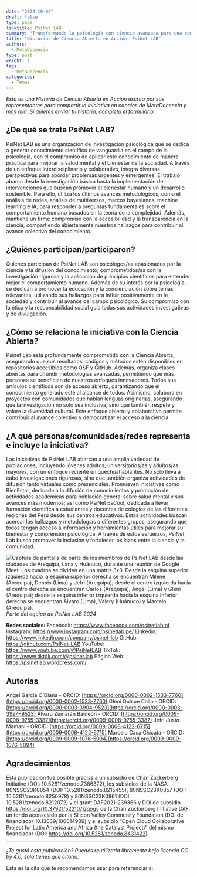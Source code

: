 ```yaml
---
date: "2024-10-04"
draft: false
type: page
linktitle: PsiNet LAB
summary: "Transformando la psicología con ciencia avanzada para una comprensión más profunda del comportamiento humano"
title: "Historias de Ciencia Abierta en Acción: PsiNet LAB"
authors:
  - MetaDocencia
type: post
weight: 1
tags: 
  - MetaDocencia 
categories:
  - Temas
---
```


*Esta es una Historia de Ciencia Abierta en Acción escrita por sus representantes para  compartir la iniciativa en canales de MetaDocencia y más allá. Si quieres enviar tu historia, [completa el formulario](https://docs.google.com/forms/d/e/1FAIpQLSfC9eZfIn_rOf4Ist21AHOySWsZ-v4lCn1oN-xW3mJL6kWIeg/viewform).*

## ¿De qué se trata PsiNet LAB?
PsiNet LAB es una organización de investigación psicológica que se dedica a generar conocimiento científico de vanguardia en el campo de la psicología, con el compromiso de aplicar este conocimiento de manera práctica para mejorar la salud mental y el bienestar de la sociedad. A través de un enfoque interdisciplinario y colaborativo, integra diversas perspectivas para abordar problemas urgentes y emergentes. El trabajo abarca desde la investigación básica hasta la implementación de intervenciones que buscan promover el bienestar humano y un desarrollo sostenible. Para ello, utiliza los últimos avances metodológicos, como el análisis de redes, análisis de multiversos, marcos bayesianos, machine learning e IA, para responder a preguntas fundamentales sobre el comportamiento humano basados en la teoría de la complejidad. Además, mantiene un firme compromiso con la accesibilidad y la transparencia en la ciencia, compartiendo abiertamente nuestros hallazgos para contribuir al avance colectivo del conocimiento.

## ¿Quiénes participan/participaron?
Quienes participan de PsiNet LAB son psicólogos/as apasionados por la ciencia y la difusión del conocimiento, comprometidos/as con la investigación rigurosa y la aplicación de principios científicos para entender mejor el comportamiento humano. Además de su interés por la psicología, se dedican a promover la educación y la concienciación sobre temas relevantes, utilizando sus hallazgos para influir positivamente en la sociedad y contribuir al avance del campo psicológico. Su compromiso con la ética y la responsabilidad social guía todas sus actividades investigativas y de divulgación. 

## ¿Cómo se relaciona la iniciativa con la Ciencia Abierta?
Psinet Lab está profundamente comprometido con la Ciencia Abierta, asegurando que sus resultados, códigos y métodos estén disponibles en repositorios accesibles como OSF y GitHub. Además, organiza clases abiertas para difundir metodologías avanzadas, permitiendo que más personas se beneficien de nuestros enfoques innovadores. Todos sus artículos científicos son de acceso abierto, garantizando que el conocimiento generado esté al alcance de todos. Asimismo, colabora en proyectos con comunidades que hablan lenguas originarias, asegurando que la investigación no solo sea inclusiva, sino que también respete y valore la diversidad cultural. Este enfoque abierto y colaborativo permite contribuir al avance colectivo y democratizar el acceso a la ciencia.

## ¿A qué personas/comunidades/redes representa e incluye la iniciativa?
Las iniciativas de PsiNet LAB abarcan a una amplia variedad de poblaciones, incluyendo jóvenes adultos, universitarios/as y adultos/as mayores, con un enfoque reciente en quechuahablantes. No solo lleva a cabo investigaciones rigurosas, sino que también organiza actividades de difusión tanto virtuales como presenciales.
Promueven iniciativas como BienEstar, dedicada a la difusión de conocimientos y promoción de actividades académicas para población general sobre salud mental y sus avances más modernos; así como PsiNet EsCool, dedicada a llevar formación científica a estudiantes y docentes de colegios de las diferentes regiones del Perú desde sus centros educativos.
Estas actividades buscan acercar los hallazgos y metodologías a diferentes grupos, asegurando que todos tengan acceso a información y herramientas útiles para mejorar su bienestar y comprensión psicológica. A través de estos esfuerzos, PsiNet Lab busca promover la inclusión y fortalecer los lazos entre la ciencia y la comunidad.

![Captura de pantalla de parte de los miembros de PsiNet LAB desde las ciudades de Arequipa, Lima y Huánuco, durante una reunión de Google Meet. Los cuadros se dividen en una matriz 3x3. Desde la esquina superior izquierda hacia la esquina superior derecha se encuentran Milene (Arequipa), Dennis (Lima) y Jefri (Arequipa); desde el centro izquierda hacia el centro derecha se encuentran Carlos (Arequipa), Angel (Lima) y Gleni (Arequipa); desde la esquina inferior izquierda hacia la esquina inferior derecha se encuentran Alvaro (Lima), Valery (Huánuco) y Marcelo (Arequipa).
](https://www.metadocencia.org/img/psinetlab.jpg) 
*Parte del equipo de PsiNet LAB 2024*

**Redes sociales:**
Facebook: https://www.facebook.com/psinetlab.of 
Instagram: https://www.instagram.com/psinetlab.pe/ 
Linkedin: https://www.linkedin.com/company/psinet-lab 
GitHub: https://github.com/PsiNet-LAB
YouTube: https://www.youtube.com/@PsiNetLAB
TikTok: https://www.tiktok.com/@psinet.lab
Página Web: https://psinetlab.wordpress.com/
 

## Autorías
Angel García O’Diana - ORCID: [https://orcid.org/0000-0002-1533-7760](https://orcid.org/0000-0002-1533-7760) 
Gleni Quispe Callo - ORCID: [https://orcid.org/0000-0003-3994-9523](https://orcid.org/0000-0003-3994-9523)
Álvaro Zumarán Baldeón - ORCID: [https://orcid.org/0009-0008-9755-3387](https://orcid.org/0009-0008-9755-3387) 
Jefri Justo Mamani - ORCID: [https://orcid.org/0009-0008-4122-6715](https://orcid.org/0009-0008-4122-6715)
Marcelo Casa Chicata - ORCID: [https://orcid.org/0009-0009-1076-5094](https://orcid.org/0009-0009-1076-5094)

## Agradecimientos
Esta publicación fue posible gracias a un subsidio de Chan Zuckerberg Initiative (DOI: 10.5281/zenodo.7386372), los subsidios de la NASA 80NSSC23K0854 (DOI: 10.5281/zenodo.8215455), 80NSSC23K0857 (DOI: 10.5281/zenodo.8250978) y 80NSSC23K0861 (DOI: 10.5281/zenodo.8212072) y el grant DAF2021-239366 y DOI de subsidio https://doi.org/10.37921/522107izqogv de la Chan Zuckerberg Initiative DAF, un fondo aconsejado por la Silicon Valley Community Foundation (DOI de financiador 10.13039/100014989) y el subsidio “Open Cloud Collaborative Project for Latin America and Africa (the Catalyst Project)” del mismo financiador (DOI: https://doi.org/10.5281/zenodo.8431422).

---

*¿Te gustó esta publicación? Puedes reutilizarla libremente bajo licencia CC by 4.0, solo tienes que citarla.* 

Esta es la cita que te recomendamos usar para referenciarla:
